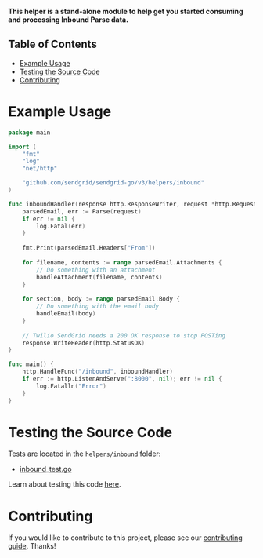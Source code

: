 **This helper is a stand-alone module to help get you started consuming and processing Inbound Parse data.**

## Table of Contents

* [Example Usage](#example-usage)
* [Testing the Source Code](#testing)
* [Contributing](#contributing)

# Example Usage

```go
package main

import (
	"fmt"
	"log"
	"net/http"

	"github.com/sendgrid/sendgrid-go/v3/helpers/inbound"
)

func inboundHandler(response http.ResponseWriter, request *http.Request) {
	parsedEmail, err := Parse(request)
	if err != nil {
		log.Fatal(err)
	}
    
	fmt.Print(parsedEmail.Headers["From"])
	
	for filename, contents := range parsedEmail.Attachments {
		// Do something with an attachment
		handleAttachment(filename, contents)
	}
    
	for section, body := range parsedEmail.Body {
		// Do something with the email body
		handleEmail(body)
	}
    
	// Twilio SendGrid needs a 200 OK response to stop POSTing
	response.WriteHeader(http.StatusOK)
}

func main() {
	http.HandleFunc("/inbound", inboundHandler)
	if err := http.ListenAndServe(":8000", nil); err != nil {
		log.Fatalln("Error")
	}
}
```

<a name="testing"></a>
# Testing the Source Code

Tests are located in the `helpers/inbound` folder:

- [inbound_test.go](inbound_test.go)

Learn about testing this code [here](../../CONTRIBUTING.md#testing).

<a name="contributing"></a>
# Contributing

If you would like to contribute to this project, please see our [contributing guide](../../CONTRIBUTING.md). Thanks!
